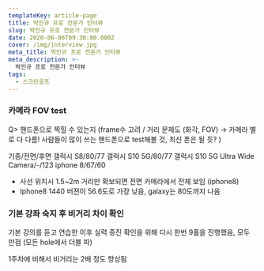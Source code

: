 ```yaml
---
templateKey: article-page
title: 박인규 프로 전문가 인터뷰
slug: 박인규 프로 전문가 인터뷰
date: 2020-06-06T09:30:00.000Z
cover: /img/interview.jpg
meta_title: 박인규 프로 전문가 인터뷰
meta_description: >-
  박인규 프로 전문가 인터뷰
tags:
  - 스크린골프
---
```


### 카메라 FOV test

Q> 핸드폰으로 찍힐 수 있는지 (frame수 고려 / 거리 문제도 (화각, FOV) → 카메라 별로 다 다름! 사람들이 많이 쓰는 핸드폰으로 test해볼 것, 최신 폰은 될 듯? )

기종/전면/후면
갤럭시 S8/80/77
갤럭시 S10 5G/80/77
갤럭시 S10 5G Ultra Wide Camera/-/123
iphone 8/67/60

- 사선 위치시 1.5~2m 거리만 확보되면 전면 카메라에서 전체 보임 (iphone8)
- Iphone8 1440 버젼이 56.6도로 가장 낮음, galaxy는 80도까지 나옴

### 기본 강좌 숙지 후 비거리 차이 확인

기본 강의를 듣고 연습한 이후 실력 증진 확인을 위해 다시 한번 9홀을 진행했음, 모두 만점 (모든 hole에서 더블 파)

1주차에 비해서 비거리는 2배 정도 향상됨 
